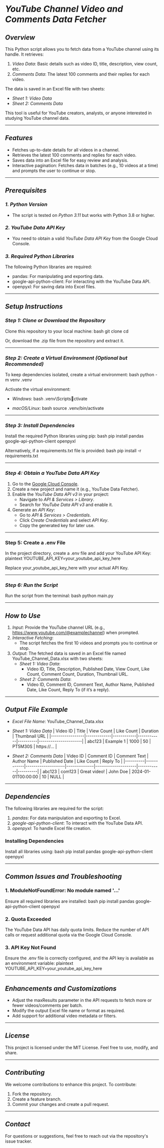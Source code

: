 # *YouTube Channel Video and Comments Data Fetcher*

## *Overview*
This Python script allows you to fetch data from a YouTube channel using its handle. It retrieves:
1. *Video Data*: Basic details such as video ID, title, description, view count, etc.
2. *Comments Data*: The latest 100 comments and their replies for each video.

The data is saved in an Excel file with two sheets:
- *Sheet 1: Video Data*
- *Sheet 2: Comments Data*

This tool is useful for YouTube creators, analysts, or anyone interested in studying YouTube channel data.

---

## *Features*
- Fetches up-to-date details for all videos in a channel.
- Retrieves the latest 100 comments and replies for each video.
- Saves data into an Excel file for easy review and analysis.
- Interactive pagination: Fetches data in batches (e.g., 10 videos at a time) and prompts the user to continue or stop.

---

## *Prerequisites*
### *1. Python Version*
- The script is tested on *Python 3.11* but works with Python 3.8 or higher.

### *2. YouTube Data API Key*
- You need to obtain a valid *YouTube Data API Key* from the Google Cloud Console.

### *3. Required Python Libraries*
The following Python libraries are required:
- pandas: For manipulating and exporting data.
- google-api-python-client: For interacting with the YouTube Data API.
- openpyxl: For saving data into Excel files.

---

## *Setup Instructions*

### *Step 1: Clone or Download the Repository*
Clone this repository to your local machine:
bash
git clone <repository-url>
cd <repository-folder>


Or, download the .zip file from the repository and extract it.

---

### *Step 2: Create a Virtual Environment (Optional but Recommended)*
To keep dependencies isolated, create a virtual environment:
bash
python -m venv .venv


Activate the virtual environment:
- *Windows*:
  bash
  .venv\Scriptsctivate
  
- *macOS/Linux*:
  bash
  source .venv/bin/activate
  

---

### *Step 3: Install Dependencies*
Install the required Python libraries using pip:
bash
pip install pandas google-api-python-client openpyxl


Alternatively, if a requirements.txt file is provided:
bash
pip install -r requirements.txt


---

### *Step 4: Obtain a YouTube Data API Key*
1. Go to the [Google Cloud Console](https://console.cloud.google.com/).
2. Create a new project and name it (e.g., YouTube Data Fetcher).
3. Enable the *YouTube Data API v3* in your project:
   - Navigate to *API & Services > Library*.
   - Search for *YouTube Data API v3* and enable it.
4. Generate an *API Key*:
   - Go to *API & Services > Credentials*.
   - Click *Create Credentials* and select *API Key*.
   - Copy the generated key for later use.

---

### **Step 5: Create a .env File**
In the project directory, create a .env file and add your YouTube API Key:
plaintext
YOUTUBE_API_KEY=your_youtube_api_key_here


Replace your_youtube_api_key_here with your actual API Key.

---

### *Step 6: Run the Script*
Run the script from the terminal:
bash
python main.py


---

## *How to Use*
1. *Input*: Provide the YouTube channel URL (e.g., https://www.youtube.com/@examplechannel) when prompted.
2. *Interactive Fetching*:
   - The script fetches the first 10 videos and prompts you to continue or stop.
3. *Output*: The fetched data is saved in an Excel file named YouTube_Channel_Data.xlsx with two sheets:
   - *Sheet 1: Video Data*:
     - Video ID, Title, Description, Published Date, View Count, Like Count, Comment Count, Duration, Thumbnail URL.
   - *Sheet 2: Comments Data*:
     - Video ID, Comment ID, Comment Text, Author Name, Published Date, Like Count, Reply To (if it’s a reply).

---

## *Output File Example*
- *Excel File Name*: YouTube_Channel_Data.xlsx
- *Sheet 1: Video Data*
  | Video ID        | Title       | View Count | Like Count | Duration | Thumbnail URL        |
  |-----------------|-------------|------------|------------|----------|----------------------|
  | abc123          | Example 1   | 1000       | 50         | PT5M30S  | https://...          |

- *Sheet 2: Comments Data*
  | Video ID | Comment ID | Comment Text       | Author Name  | Published Date      | Like Count | Reply To |
  |----------|------------|--------------------|--------------|---------------------|------------|----------|
  | abc123   | com123     | Great video!       | John Doe     | 2024-01-01T00:00:00 | 10         | NULL     |

---

## *Dependencies*
The following libraries are required for the script:
1. *pandas*: For data manipulation and exporting to Excel.
2. *google-api-python-client*: To interact with the YouTube Data API.
3. *openpyxl*: To handle Excel file creation.

### Installing Dependencies
Install all libraries using:
bash
pip install pandas google-api-python-client openpyxl


---

## *Common Issues and Troubleshooting*

### 1. ModuleNotFoundError: No module named '...'
Ensure all required libraries are installed:
bash
pip install pandas google-api-python-client openpyxl


### 2. Quota Exceeded
The YouTube Data API has daily quota limits. Reduce the number of API calls or request additional quota via the Google Cloud Console.

### 3. API Key Not Found
Ensure the .env file is correctly configured, and the API key is available as an environment variable:
plaintext
YOUTUBE_API_KEY=your_youtube_api_key_here


---

## *Enhancements and Customizations*
- Adjust the maxResults parameter in the API requests to fetch more or fewer videos/comments per batch.
- Modify the output Excel file name or format as required.
- Add support for additional video metadata or filters.

---

## *License*
This project is licensed under the MIT License. Feel free to use, modify, and share.

---

## *Contributing*
We welcome contributions to enhance this project. To contribute:
1. Fork the repository.
2. Create a feature branch.
3. Commit your changes and create a pull request.

---

## *Contact*
For questions or suggestions, feel free to reach out via the repository's issue tracker.
